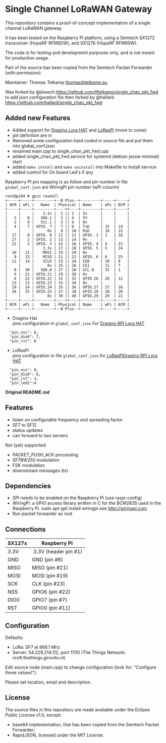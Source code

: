 Single Channel LoRaWAN Gateway
==============================
This repository contains a proof-of-concept implementation of a single
channel LoRaWAN gateway.

It has been tested on the Raspberry Pi platform, using a Semtech SX1272
transceiver (HopeRF RFM92W), and SX1276 (HopeRF RFM95W).

The code is for testing and development purposes only, and is not meant
for production usage.

Part of the source has been copied from the Semtech Packet Forwarder
(with permission).

Maintainer: Thomas Telkamp <thomas@telkamp.eu>

Was forked by @jlesech https://github.com/tftelkamp/single_chan_pkt_fwd to add json configuration file
then forked by @hallard https://github.com/hallard/single_chan_pkt_fwd 

Added new Features
------------------

- Added support for [Dragino Lora HAT][2] and [LoRasPi][1] (more to come)
- pin definition are in
- Removed some configuration hard coded in source file and put them into global_conf.json
- renamed main.cpp to single_chan_pkt_fwd.cpp
- added single_chan_pkt_fwd.service for systemd (debian jessie minimal) start 
- added `make install` and `make uninstall` into Makefile to install service
- added control for On board Led's if any

Raspberry PI pin mapping is as follow and pin number in file `global_conf.json` are WiringPi pin number (wPi colunm)


```
root@pi04 # gpio readall
+-----+-----+---------+--B Plus--+---------+-----+-----+
| BCM | wPi |   Name  | Physical | Name    | wPi | BCM |
+-----+-----+---------+----++----+---------+-----+-----+
|     |     |    3.3v |  1 || 2  | 5v      |     |     |
|   2 |   8 |   SDA.1 |  3 || 4  | 5V      |     |     |
|   3 |   9 |   SCL.1 |  5 || 6  | 0v      |     |     |
|   4 |   7 | GPIO. 7 |  7 || 8  | TxD     | 15  | 14  |
|     |     |      0v |  9 || 10 | RxD     | 16  | 15  |
|  17 |   0 | GPIO. 0 | 11 || 12 | GPIO. 1 | 1   | 18  |
|  27 |   2 | GPIO. 2 | 13 || 14 | 0v      |     |     |
|  22 |   3 | GPIO. 3 | 15 || 16 | GPIO. 4 | 4   | 23  |
|     |     |    3.3v | 17 || 18 | GPIO. 5 | 5   | 24  |
|  10 |  12 |    MOSI | 19 || 20 | 0v      |     |     |
|   9 |  13 |    MISO | 21 || 22 | GPIO. 6 | 6   | 25  |
|  11 |  14 |    SCLK | 23 || 24 | CE0     | 10  | 8   |
|     |     |      0v | 25 || 26 | CE1     | 11  | 7   |
|   0 |  30 |   SDA.0 | 27 || 28 | SCL.0   | 31  | 1   |
|   5 |  21 | GPIO.21 | 29 || 30 | 0v      |     |     |
|   6 |  22 | GPIO.22 | 31 || 32 | GPIO.26 | 26  | 12  |
|  13 |  23 | GPIO.23 | 33 || 34 | 0v      |     |     |
|  19 |  24 | GPIO.24 | 35 || 36 | GPIO.27 | 27  | 16  |
|  26 |  25 | GPIO.25 | 37 || 38 | GPIO.28 | 28  | 20  |
|     |     |      0v | 39 || 40 | GPIO.29 | 29  | 21  |
+-----+-----+---------+----++----+---------+-----+-----+
| BCM | wPi |   Name  | Physical | Name    | wPi | BCM |
+-----+-----+---------+--B Plus--+---------+-----+-----+
```

* Dragino Hat    
pins configuration in `global_conf.json` For [Dragino RPI Lora HAT][2]
```
  "pin_nss": 6,
  "pin_dio0": 7,
  "pin_rst": 0
```

* LoRasPi    
pins configuration in file `global_conf.json` for [LoRasPiDragino RPI Lora HAT][1]

```
  "pin_nss": 8,
  "pin_dio0": 6,
  "pin_rst": 3,
  "pin_led1":4
```


**Original README.md**

Features
--------
- listen on configurable frequency and spreading factor
- SF7 to SF12
- status updates
- can forward to two servers

Not (yet) supported:
- PACKET_PUSH_ACK processing
- SF7BW250 modulation
- FSK modulation
- downstream messages (tx)

Dependencies
------------
- SPI needs to be enabled on the Raspberry Pi (use raspi-config)
- WiringPi: a GPIO access library written in C for the BCM2835
  used in the Raspberry Pi.
  sudo apt-get install wiringpi
  see http://wiringpi.com
- Run packet forwarder as root

Connections
-----------
| SX127x | Raspberry PI         |
|--------|----------------------|
| 3.3V   | 3.3V (header pin #1) |
| GND    | GND (pin #6)         |
| MISO   | MISO (pin #21)       |
| MOSI   | MOSI (pin #19)       |
| SCK    | CLK (pin #23)        |
| NSS    | GPIO6 (pin #22)      |
| DIO0   | GPIO7 (pin #7)       |
| RST    | GPIO0 (pin #11)      |

Configuration
-------------

Defaults:

- LoRa:   SF7 at 868.1 Mhz
- Server: 54.229.214.112, port 1700  (The Things Network: croft.thethings.girovito.nl)

Edit source node (main.cpp) to change configuration (look for: "Configure these values!").

Please set location, email and description.

License
-------
The source files in this repository are made available under the Eclipse Public License v1.0, except:
- base64 implementation, that has been copied from the Semtech Packet Forwarder;
- RapidJSON, licensed under the MIT License.


[1]: https://github.com/hallard/LoRasPI
[2]: http://wiki.dragino.com/index.php?title=Lora/GPS_HAT
 

